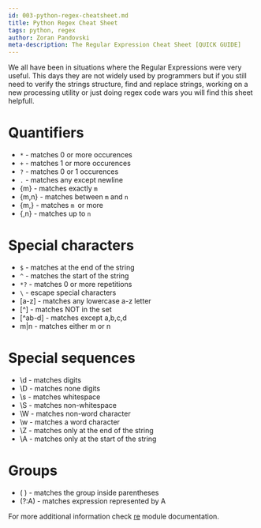 ```yaml
---
id: 003-python-regex-cheatsheet.md
title: Python Regex Cheat Sheet
tags: python, regex
author: Zoran Pandovski
meta-description: The Regular Expression Cheat Sheet [QUICK GUIDE]
---
```


We all have been in situations where the Regular Expressions were very useful. This days they are not widely used by programmers but if you still need to verify the strings structure, find and replace strings, working on a new processing utility or just doing regex code wars you will find this sheet helpfull.

# Quantifiers

* `*` - matches 0 or more occurences
* `+` - matches 1 or more occurences 
* `?` - matches 0 or 1 occurences 
* `.` - matches any except newline
* {m} - matches exactly `m`
* {m,n} - matches between `m` and `n`
* {m,} - matches `m `or more
* {,n} - matches up to `n`

# Special characters
* `$` - matches at the end of the string
* `^` - matches the start of the string
* `*?` - matches 0 or more repetitions
* `\` - escape special characters
* [a-z] - matches any lowercase a-z letter
* [^] - matches NOT in the set
* [^ab-d] - matches except a,b,c,d
* m|n - matches either m or n

# Special sequences

* \d - matches digits
* \D - matches none digits
* \s - matches whitespace
* \S - matches non-whitespace
* \W - matches non-word character
* \w - matches a word character
* \Z - matches only at the end of the string
* \A - matches only at the start of the string

# Groups
* ( ) - matches the group inside parentheses
* (?:A) - matches expression represented by A

For more additional information check [re](https://docs.python.org/3/library/re.html) module documentation.